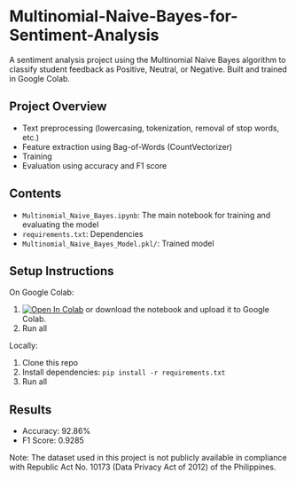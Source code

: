 # Multinomial-Naive-Bayes-for-Sentiment-Analysis
A sentiment analysis project using the Multinomial Naive Bayes algorithm to classify student feedback as Positive, Neutral, or Negative. Built and trained in Google Colab.


## Project Overview

- Text preprocessing (lowercasing, tokenization, removal of stop words, etc.)
- Feature extraction using Bag-of-Words (CountVectorizer)
- Training
- Evaluation using accuracy and F1 score

## Contents
- `Multinomial_Naive_Bayes.ipynb`: The main notebook for training and evaluating the model
- `requirements.txt`: Dependencies
- `Multinomial_Naive_Bayes_Model.pkl/`: Trained model

## Setup Instructions
On Google Colab:
1. [![Open In Colab](https://colab.research.google.com/assets/colab-badge.svg)](https://colab.research.google.com/github/thegreatkeljb/Multinomial-Naive-Bayes-for-Sentiment-Analysis/blob/main/Multinomial_Naive_Bayes.ipynb) or download the notebook and upload it to Google Colab.
2. Run all

Locally:
1. Clone this repo
2. Install dependencies: `pip install -r requirements.txt`
3. Run all

## Results
- Accuracy: 92.86%
- F1 Score: 0.9285

Note: The dataset used in this project is not publicly available in compliance with Republic Act No. 10173 (Data Privacy Act of 2012) of the Philippines.

